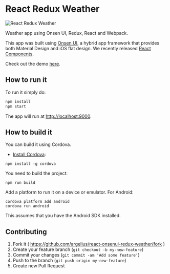 # React Redux Weather

![React Redux Weather](https://raw.githubusercontent.com/argelius/react-onsenui-redux-weather/master/react_redux_weather.png)

Weather app using Onsen UI, Redux, React and Webpack.

This app was built using [Onsen UI](https://onsen.io/), a hybrid app framework that provides both Material Design and iOS flat design. We recently released [React Components](https://onsen.io/v2/react.html).

Check out the demo [here](http://argelius.github.io/react-onsenui-redux-weather/demo.html).

## How to run it

To run it simply do:

```bash
npm install
npm start
```

The app will run at [http://localhost:9000](http://localhost:9000).

## How to build it

You can build it using Cordova.

- [Install Cordova](https://cordova.apache.org/docs/en/latest/guide/cli/index.html#installing-the-cordova-cli):

```
npm install -g cordova
```

You need to build the project:

```
npm run build
```

Add a platform to run it on a device or emulator. For Android:

```
cordova platform add android
cordova run android
```

This assumes that you have the Android SDK installed.

## Contributing

1. Fork it ( https://github.com/argelius/react-onsenui-redux-weather/fork )
2. Create your feature branch (`git checkout -b my-new-feature`)
3. Commit your changes (`git commit -am 'Add some feature'`)
4. Push to the branch (`git push origin my-new-feature`)
5. Create new Pull Request
